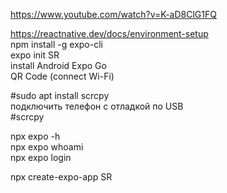 https://www.youtube.com/watch?v=K-aD8ClG1FQ  

https://reactnative.dev/docs/environment-setup  
npm install -g expo-cli  
expo init SR  
install Android Expo Go  
QR Code (connect Wi-Fi)  

#sudo apt install scrcpy  
подключить телефон с отладкой по USB  
#scrcpy  


npx expo -h  
npx expo whoami  
npx expo login  



npx create-expo-app SR  
